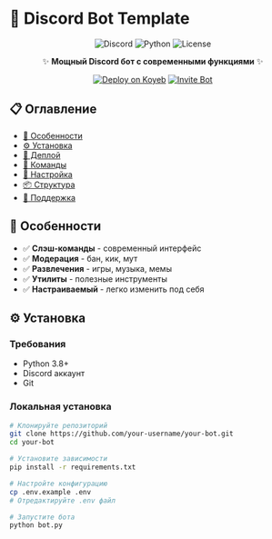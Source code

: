 # 🚀 Discord Bot Template

<div align="center">

![Discord](https://img.shields.io/badge/Discord-5865F2?style=for-the-badge&logo=discord&logoColor=white)
![Python](https://img.shields.io/badge/Python-3776AB?style=for-the-badge&logo=python&logoColor=white)
![License](https://img.shields.io/badge/License-MIT-green?style=for-the-badge)

✨ **Мощный Discord бот с современными функциями** ✨

[![Deploy on Koyeb](https://img.shields.io/badge/Deploy%20on-Koyeb-000000?style=for-the-badge&logo=koyeb&logoColor=white)](https://www.koyeb.com)
[![Invite Bot](https://img.shields.io/badge/Invite-Bot-5865F2?style=for-the-badge&logo=discord&logoColor=white)](https://discord.com/oauth2/authorize?client_id=YOUR_BOT_ID&permissions=8&scope=bot%20applications.commands)

</div>

## 📋 Оглавление

- [🌟 Особенности](#-особенности)
- [⚙️ Установка](#-установка)
- [🚀 Деплой](#-деплой)
- [🎯 Команды](#-команды)
- [🔧 Настройка](#-настройка)
- [📦 Структура](#-структура)
- [🤝 Поддержка](#-поддержка)

## 🌟 Особенности

- ✅ **Слэш-команды** - современный интерфейс
- ✅ **Модерация** - бан, кик, мут
- ✅ **Развлечения** - игры, музыка, мемы
- ✅ **Утилиты** - полезные инструменты
- ✅ **Настраиваемый** - легко изменить под себя

## ⚙️ Установка

### Требования
- Python 3.8+
- Discord аккаунт
- Git

### Локальная установка

```bash
# Клонируйте репозиторий
git clone https://github.com/your-username/your-bot.git
cd your-bot

# Установите зависимости
pip install -r requirements.txt

# Настройте конфигурацию
cp .env.example .env
# Отредактируйте .env файл

# Запустите бота
python bot.py
